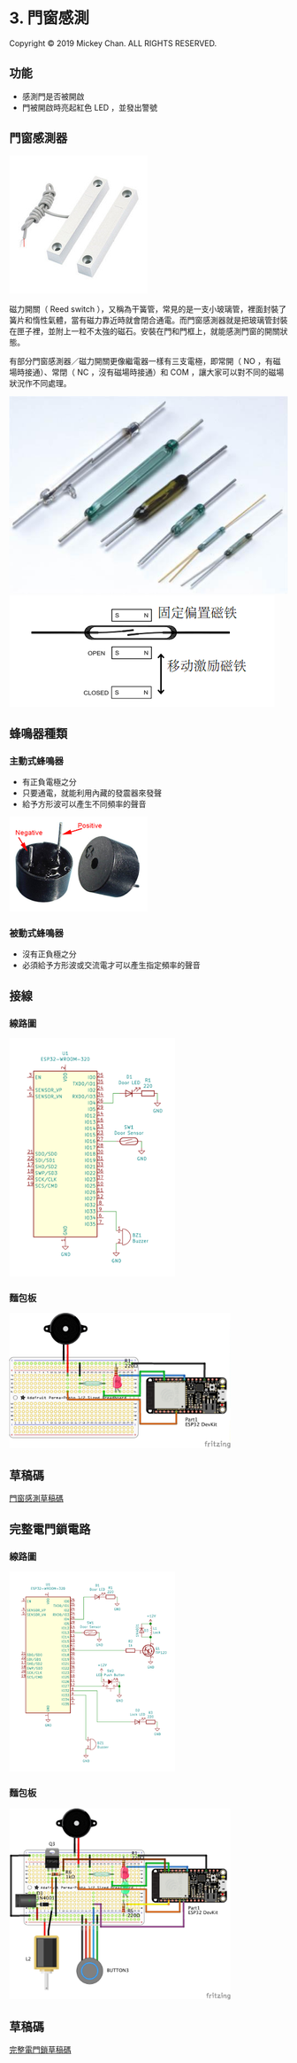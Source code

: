# 3. 門窗感測
Copyright &copy; 2019 Mickey Chan. ALL RIGHTS RESERVED.  

## 功能
* 感測門是否被開啟
* 門被開啟時亮起紅色 LED ，並發出警號

## 門窗感測器
![門窗感測器](wired-magnetic-door-sensor.jpg "門窗感測器")

磁力開關（ Reed switch ），又稱為干簧管，常見的是一支小玻璃管，裡面封裝了簧片和惰性氣體，當有磁力靠近時就會閉合通電。而門窗感測器就是把玻璃管封裝在匣子裡，並附上一粒不太強的磁石。安裝在門和門框上，就能感測門窗的開關狀態。

有部分門窗感測器／磁力開關更像繼電器一樣有三支電極，即常開（ NO ，有磁場時接通）、常閉（ NC ，沒有磁場時接通）和 COM ，讓大家可以對不同的磁場狀況作不同處理。

![不同種類的磁力開關](reed_switchs.jpg "不同種類的磁力開關")
![磁力開關的原理](reed_switch_mechanism.gif "磁力開關的原理")

## 蜂鳴器種類
### 主動式蜂鳴器
* 有正負電極之分
* 只要通電，就能利用內藏的發震器來發聲
* 給予方形波可以產生不同頻率的聲音

<img src="active_buzzer.jpg" width="250" alt="主動式蜂鳴器" title="主動式蜂鳴器">

### 被動式蜂鳴器
* 沒有正負極之分
* 必須給予方形波或交流電才可以產生指定頻率的聲音

## 接線
### 線路圖
<img src="session_3_1-schematic.png" width="300" alt="門窗感測線路圖" title="門窗感測線路圖">

### 麵包板
<img src="session_3_1_breadboard.jpg" width="400" alt="門窗感測麵包板" title="門窗感測麵包板">

## 草稿碼
[門窗感測草稿碼](session_3_1.ino)

## 完整電門鎖電路
### 線路圖
<img src="session_3_2-schematic.png" width="300" alt="物聯網電門鎖完整線路圖" title="物聯網電門鎖完整線路圖">

### 麵包板
<img src="session_3_2_breadboard.jpg" width="400" alt="物聯網電門鎖完整麵包板" title="物聯網電門鎖完整麵包板">

## 草稿碼
[完整電門鎖草稿碼](session_3_2.ino)
